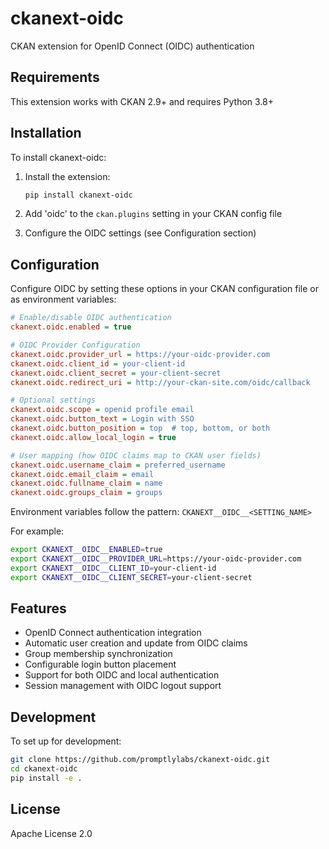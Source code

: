 # ckanext-oidc

CKAN extension for OpenID Connect (OIDC) authentication

## Requirements

This extension works with CKAN 2.9+ and requires Python 3.8+

## Installation

To install ckanext-oidc:

1. Install the extension:

    ```bash
    pip install ckanext-oidc
    ```

2. Add 'oidc' to the `ckan.plugins` setting in your CKAN config file

3. Configure the OIDC settings (see Configuration section)

## Configuration

Configure OIDC by setting these options in your CKAN configuration file or as environment variables:

```ini
# Enable/disable OIDC authentication
ckanext.oidc.enabled = true

# OIDC Provider Configuration
ckanext.oidc.provider_url = https://your-oidc-provider.com
ckanext.oidc.client_id = your-client-id
ckanext.oidc.client_secret = your-client-secret
ckanext.oidc.redirect_uri = http://your-ckan-site.com/oidc/callback

# Optional settings
ckanext.oidc.scope = openid profile email
ckanext.oidc.button_text = Login with SSO
ckanext.oidc.button_position = top  # top, bottom, or both
ckanext.oidc.allow_local_login = true

# User mapping (how OIDC claims map to CKAN user fields)
ckanext.oidc.username_claim = preferred_username
ckanext.oidc.email_claim = email
ckanext.oidc.fullname_claim = name
ckanext.oidc.groups_claim = groups
```

Environment variables follow the pattern: `CKANEXT__OIDC__<SETTING_NAME>`

For example:
```bash
export CKANEXT__OIDC__ENABLED=true
export CKANEXT__OIDC__PROVIDER_URL=https://your-oidc-provider.com
export CKANEXT__OIDC__CLIENT_ID=your-client-id
export CKANEXT__OIDC__CLIENT_SECRET=your-client-secret
```

## Features

- OpenID Connect authentication integration
- Automatic user creation and update from OIDC claims
- Group membership synchronization
- Configurable login button placement
- Support for both OIDC and local authentication
- Session management with OIDC logout support

## Development

To set up for development:

```bash
git clone https://github.com/promptlylabs/ckanext-oidc.git
cd ckanext-oidc
pip install -e .
```

## License

Apache License 2.0